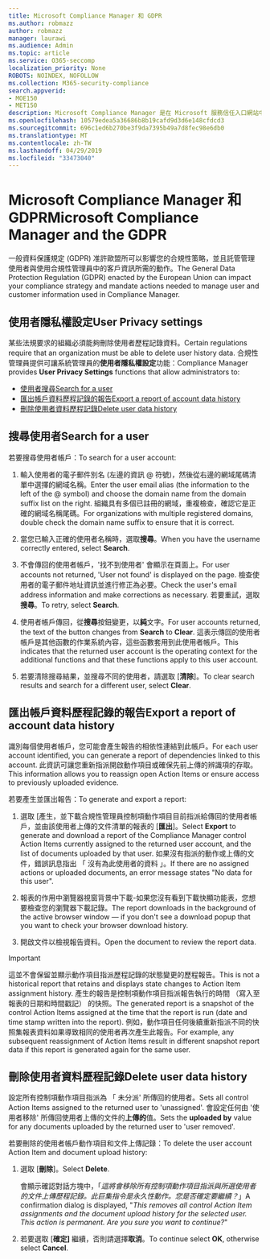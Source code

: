 ```yaml
---
title: Microsoft Compliance Manager 和 GDPR
ms.author: robmazz
author: robmazz
manager: laurawi
ms.audience: Admin
ms.topic: article
ms.service: O365-seccomp
localization_priority: None
ROBOTS: NOINDEX, NOFOLLOW
ms.collection: M365-security-compliance
search.appverid:
- MOE150
- MET150
description: Microsoft Compliance Manager 是在 Microsoft 服務信任入口網站中的可用工作流程為基礎的風險評估工具。 合規性管理員可讓您追蹤、 指派及驗證與 Microsoft 雲端服務相關的法規合規性活動。
ms.openlocfilehash: 10579edea5a36686b8b19cafd9d3d6e148cfdcd3
ms.sourcegitcommit: 696c1ed6b270be3f9da7395b49a7d8fec98e6db0
ms.translationtype: MT
ms.contentlocale: zh-TW
ms.lasthandoff: 04/29/2019
ms.locfileid: "33473040"
---
```

# <a name="microsoft-compliance-manager-and-the-gdpr"></a><span data-ttu-id="a0326-104">Microsoft Compliance Manager 和 GDPR</span><span class="sxs-lookup"><span data-stu-id="a0326-104">Microsoft Compliance Manager and the GDPR</span></span>

<span data-ttu-id="a0326-105">一般資料保護規定 (GDPR) 准許歐盟所可以影響您的合規性策略，並且託管管理使用者與使用合規性管理員中的客戶資訊所需的動作。</span><span class="sxs-lookup"><span data-stu-id="a0326-105">The General Data Protection Regulation (GDPR) enacted by the European Union can impact your compliance strategy and mandate actions needed to manage user and customer information used in Compliance Manager.</span></span>

## <a name="user-privacy-settings"></a><span data-ttu-id="a0326-106">使用者隱私權設定</span><span class="sxs-lookup"><span data-stu-id="a0326-106">User Privacy settings</span></span>

<span data-ttu-id="a0326-107">某些法規要求的組織必須能夠刪除使用者歷程記錄資料。</span><span class="sxs-lookup"><span data-stu-id="a0326-107">Certain regulations require that an organization must be able to delete user history data.</span></span> <span data-ttu-id="a0326-108">合規性管理員提供可讓系統管理員的**使用者隱私權設定**功能：</span><span class="sxs-lookup"><span data-stu-id="a0326-108">Compliance Manager provides **User Privacy Settings** functions that allow administrators to:</span></span>
  
- [<span data-ttu-id="a0326-109">使用者搜尋</span><span class="sxs-lookup"><span data-stu-id="a0326-109">Search for a user</span></span>](#search-for-a-user)
- [<span data-ttu-id="a0326-110">匯出帳戶資料歷程記錄的報告</span><span class="sxs-lookup"><span data-stu-id="a0326-110">Export a report of account data history</span></span>](#export-a-report-of-account-data-history)
- [<span data-ttu-id="a0326-111">刪除使用者資料歷程記錄</span><span class="sxs-lookup"><span data-stu-id="a0326-111">Delete user data history</span></span>](#delete-user-data-history)
  
## <a name="search-for-a-user"></a><span data-ttu-id="a0326-112">搜尋使用者</span><span class="sxs-lookup"><span data-stu-id="a0326-112">Search for a user</span></span>

<span data-ttu-id="a0326-113">若要搜尋使用者帳戶：</span><span class="sxs-lookup"><span data-stu-id="a0326-113">To search for a user account:</span></span>
  
1. <span data-ttu-id="a0326-114">輸入使用者的電子郵件別名 (左邊的資訊 @ 符號)，然後從右邊的網域尾碼清單中選擇的網域名稱。</span><span class="sxs-lookup"><span data-stu-id="a0326-114">Enter the user email alias (the information to the left of the @ symbol) and choose the domain name from the  domain suffix list on the right.</span></span> <span data-ttu-id="a0326-115">組織具有多個已註冊的網域，重複檢查，確認它是正確的網域名稱尾碼。</span><span class="sxs-lookup"><span data-stu-id="a0326-115">For organizations with multiple registered domains, double check the domain name suffix to ensure that it is correct.</span></span>

2. <span data-ttu-id="a0326-116">當您已輸入正確的使用者名稱時，選取**搜尋**。</span><span class="sxs-lookup"><span data-stu-id="a0326-116">When you have the username correctly entered, select **Search**.</span></span>

3. <span data-ttu-id="a0326-117">不會傳回的使用者帳戶，'找不到使用者' 會顯示在頁面上。</span><span class="sxs-lookup"><span data-stu-id="a0326-117">For user accounts not returned, 'User not found' is displayed on the page.</span></span> <span data-ttu-id="a0326-118">檢查使用者的電子郵件地址資訊並進行修正為必要。</span><span class="sxs-lookup"><span data-stu-id="a0326-118">Check the user's email address information and make corrections as necessary.</span></span> <span data-ttu-id="a0326-119">若要重試，選取**搜尋**。</span><span class="sxs-lookup"><span data-stu-id="a0326-119">To retry, select **Search**.</span></span>

4. <span data-ttu-id="a0326-120">使用者帳戶傳回，從**搜尋**按鈕變更，以**純**文字。</span><span class="sxs-lookup"><span data-stu-id="a0326-120">For user accounts returned, the text of the button changes from **Search** to **Clear**.</span></span> <span data-ttu-id="a0326-121">這表示傳回的使用者帳戶是其他函數的作業系統內容，這些函數套用到此使用者帳戶。</span><span class="sxs-lookup"><span data-stu-id="a0326-121">This indicates that the returned user account is the operating context for the additional functions and that these functions apply to this user account.</span></span>

5. <span data-ttu-id="a0326-122">若要清除搜尋結果，並搜尋不同的使用者，請選取 [**清除**]。</span><span class="sxs-lookup"><span data-stu-id="a0326-122">To clear search results and search for a different user, select **Clear**.</span></span>

## <a name="export-a-report-of-account-data-history"></a><span data-ttu-id="a0326-123">匯出帳戶資料歷程記錄的報告</span><span class="sxs-lookup"><span data-stu-id="a0326-123">Export a report of account data history</span></span>

<span data-ttu-id="a0326-124">識別每個使用者帳戶，您可能會產生報告的相依性連結到此帳戶。</span><span class="sxs-lookup"><span data-stu-id="a0326-124">For each user account identified, you can generate a report of dependencies linked to this account.</span></span> <span data-ttu-id="a0326-125">此資訊可讓您重新指派開啟動作項目或確保先前上傳的辨識項的存取。</span><span class="sxs-lookup"><span data-stu-id="a0326-125">This information allows you to reassign open Action Items or ensure access to previously uploaded evidence.</span></span>
  
 <span data-ttu-id="a0326-126">若要產生並匯出報告：</span><span class="sxs-lookup"><span data-stu-id="a0326-126">To generate and export a report:</span></span>
  
1. <span data-ttu-id="a0326-127">選取 [產生，並下載合規性管理員控制項動作項目目前指派給傳回的使用者帳戶，並由該使用者上傳的文件清單的報表的 [**匯出**]。</span><span class="sxs-lookup"><span data-stu-id="a0326-127">Select **Export** to generate and download a report of the Compliance Manager control Action Items currently assigned to the returned user account, and the list of documents uploaded by that user.</span></span> <span data-ttu-id="a0326-128">如果沒有指派的動作或上傳的文件，錯誤訊息指出 「 沒有為此使用者的資料 」。</span><span class="sxs-lookup"><span data-stu-id="a0326-128">If there are no assigned actions or uploaded documents, an error message states "No data for this user".</span></span>

2. <span data-ttu-id="a0326-129">報表的作用中瀏覽器視窗背景中下載-如果您沒有看到下載快顯功能表，您想要檢查您的瀏覽器下載記錄。</span><span class="sxs-lookup"><span data-stu-id="a0326-129">The report downloads in the background of the active browser window — if you don't see a download popup that you want to check your browser download history.</span></span>

3. <span data-ttu-id="a0326-130">開啟文件以檢視報告資料。</span><span class="sxs-lookup"><span data-stu-id="a0326-130">Open the document to review the report data.</span></span>

> [!IMPORTANT]
> <span data-ttu-id="a0326-131">這並不會保留並顯示動作項目指派歷程記錄的狀態變更的歷程報告。</span><span class="sxs-lookup"><span data-stu-id="a0326-131">This is not a historical report that retains and displays state changes to Action Item assignment history.</span></span> <span data-ttu-id="a0326-132">產生的報告是控制項動作項目指派報告執行的時間 （寫入至報表的日期和時間戳記） 的快照。</span><span class="sxs-lookup"><span data-stu-id="a0326-132">The generated report is a snapshot of the control Action Items assigned at the time that the report is run (date and time stamp written into the report).</span></span> <span data-ttu-id="a0326-133">例如，動作項目任何後續重新指派不同的快照集報表資料如果導致相同的使用者再次產生此報告。</span><span class="sxs-lookup"><span data-stu-id="a0326-133">For example, any subsequent reassignment of Action Items result in different snapshot report data if this report is generated again for the same user.</span></span>
  
## <a name="delete-user-data-history"></a><span data-ttu-id="a0326-134">刪除使用者資料歷程記錄</span><span class="sxs-lookup"><span data-stu-id="a0326-134">Delete user data history</span></span>

<span data-ttu-id="a0326-135">設定所有控制項動作項目指派為 「 未分派' 所傳回的使用者。</span><span class="sxs-lookup"><span data-stu-id="a0326-135">Sets all control Action Items assigned to the returned user to 'unassigned'.</span></span> <span data-ttu-id="a0326-136">會設定任何由 '使用者移除' 所傳回使用者上傳的文件的**上傳的**值。</span><span class="sxs-lookup"><span data-stu-id="a0326-136">Sets the **uploaded by** value for any documents uploaded by the returned user to 'user removed'.</span></span>
  
<span data-ttu-id="a0326-137">若要刪除的使用者帳戶動作項目和文件上傳記錄：</span><span class="sxs-lookup"><span data-stu-id="a0326-137">To delete the user account Action Item and document upload history:</span></span>
  
1. <span data-ttu-id="a0326-138">選取 [**刪除**]。</span><span class="sxs-lookup"><span data-stu-id="a0326-138">Select **Delete**.</span></span>

    <span data-ttu-id="a0326-139">會顯示確認對話方塊中，「*這將會移除所有控制項動作項目指派與所選使用者的文件上傳歷程記錄。此巨集指令是永久性動作。您是否確定要繼續？*」</span><span class="sxs-lookup"><span data-stu-id="a0326-139">A confirmation dialog is displayed, "*This removes all control Action Item assignments and the document upload history for the selected user. This action is permanent. Are you sure you want to continue?*"</span></span>

2. <span data-ttu-id="a0326-140">若要選取 [**確定]** 繼續，否則請選擇**取消**。</span><span class="sxs-lookup"><span data-stu-id="a0326-140">To continue select **OK**, otherwise select **Cancel**.</span></span>